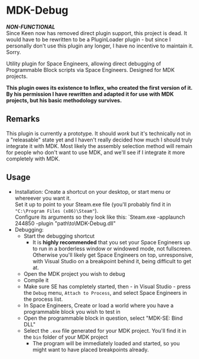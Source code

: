 # MDK-Debug
***NON-FUNCTIONAL***  
Since Keen now has removed direct plugin support, this project is dead. It would have to be rewritten to be a PluginLoader plugin - but since I personally don't use this plugin any longer, I have no incentive to maintain it. Sorry.

Utility plugin for Space Engineers, allowing direct debugging of Programmable Block scripts via Space Engineers. Designed for MDK projects.

**This plugin owes its existence to Inflex, who created the first version of it. By his permission I have rewritten and adapted it for use with MDK projects, but his basic methodology survives.**

## Remarks
This plugin is currently a prototype. It should _work_ but it's technically not in a "releasable" state yet and I haven't really decided how much I should truly integrate it with MDK. Most likely the assembly selection method will remain
for people who don't want to use MDK, and we'll see if I integrate it more completely with MDK.


## Usage
* Installation:
  Create a shortcut on your desktop, or start menu or whereever you want it.  
  Set it up to point to your Steam.exe file (you'll probably find it in `"C:\Program Files (x86)\Steam"`).  
  Configure its arguments so they look like this: `Steam.exe -applaunch 244850 -plugin "path\to\MDK-Debug.dll"
* Debugging: 
  * Start the debugging shortcut
    * It is **highly recommended** that you set your Space Engineers up to run in a borderless window or windowed mode, not fullscreen. Otherwise you'll likely get Space Engineers on top, unresponsive, with Visual Studio on a breakpoint behind it, being difficult to get at.
  * Open the MDK project you wish to debug
  * Compile it
  * Make sure SE has completely started, then - in Visual Studio - press the `Debug` menu, `Attach to Process`, and select Space Engineers in the process list.
  * In Space Engineers, Create or load a world where you have a programmable block you wish to test in
  * Open the programmable block in question, select "MDK-SE: Bind DLL"
  * Select the `.exe` file generated for your MDK project. You'll find it in the `bin` folder of your MDK project
    * The program will be immediately loaded and started, so you might want to have placed breakpoints already.
    
    
